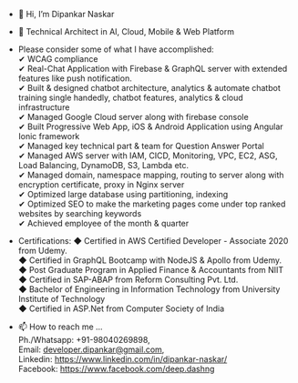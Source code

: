 - 👋 Hi, I’m Dipankar Naskar
- 👀 Technical Architect in AI, Cloud, Mobile & Web Platform

- Please consider some of what I have accomplished:<br />
  ✔	WCAG compliance<br />
  ✔	Real-Chat Application with Firebase & GraphQL server with extended features like push notification.<br />
  ✔	Built & designed chatbot architecture, analytics & automate chatbot training single handedly, chatbot features, analytics & cloud infrastructure<br />
  ✔	Managed Google Cloud server along with firebase console<br />
  ✔	Built Progressive Web App, iOS & Android Application using Angular Ionic framework<br />
  ✔	Managed key technical part & team for Question Answer Portal<br />
  ✔	Managed AWS server with IAM, CICD, Monitoring, VPC, EC2, ASG, Load Balancing, DynamoDB, S3, Lambda etc.<br />
  ✔	Managed domain, namespace mapping, routing to server along with encryption certificate, proxy in Nginx server<br />
  ✔	Optimized large database using partitioning, indexing<br />
  ✔	Optimized SEO to make the marketing pages come under top ranked websites by searching keywords<br />
  ✔	Achieved employee of the month & quarter<br />
  
- Certifications:
  ◆	Certified in AWS Certified Developer - Associate 2020 from Udemy.<br />
  ◆	Certified in GraphQL Bootcamp with NodeJS & Apollo from Udemy.<br />
  ◆	Post Graduate Program in Applied Finance & Accountants from NIIT<br />
  ◆	Certified in SAP-ABAP from Reform Consulting Pvt. Ltd.<br />
  ◆	Bachelor of Engineering in Information Technology from University Institute of Technology<br />
  ◆	Certified in ASP.Net from Computer Society of India<br />

- 📫 How to reach me ... <br />
  Ph./Whatsapp: +91-98040269898, <br />
  Email: developer.dipankar@gmail.com, <br />
  Linkedin: https://www.linkedin.com/in/dipankar-naskar/ <br />
  Facebook: https://www.facebook.com/deep.dashng <br />

<!---
dipankar-npowered/dipankar-npowered is a ✨ special ✨ repository because its `README.md` (this file) appears on your GitHub profile.
You can click the Preview link to take a look at your changes.
--->
